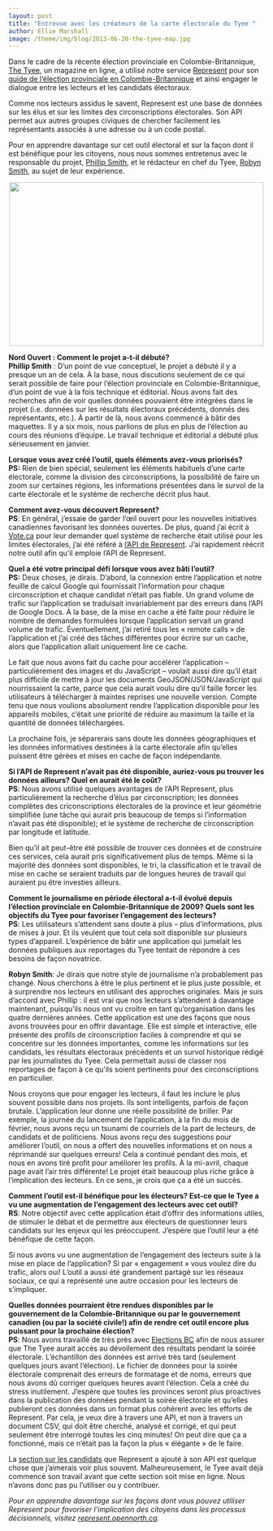 ```yaml
---
layout: post
title: "Entrevue avec les créateurs de la carte électorale du Tyee "
author: Ellie Marshall
image: /theme/img/blog/2013-06-20-the-tyee-map.jpg
---
```

Dans le cadre de la récente élection provinciale en Colombie-Britannique, [The Tyee](http://www.thetyee.ca), un magazine en ligne, a utilisé notre service [Represent](https://represent.opennorth.ca/) pour son [guide de l’élection provinciale en Colombie-Britannique](http://election.thetyee.ca/) et ainsi engager le dialogue entre les lecteurs et les candidats électoraux.

Comme nos lecteurs assidus le savent, Represent est une base de données sur les élus et sur les limites des circonscriptions électorales. Son API permet aux autres groupes civiques de chercher facilement les représentants associés à une adresse ou à un code postal.

Pour en apprendre davantage sur cet outil électoral et sur la façon dont il est bénéfique pour les citoyens, nous nous sommes entretenus avec le responsable du projet, [Phillip Smith](http://www.phillipadsmith.com/), et le rédacteur en chef du Tyee, [Robyn Smith](http://thetyee.ca/Bios/Robyn_Smith/), au sujet de leur expérience.

<p style="text-align: center;"><img src="http://blogue.nordouvert.ca/img/blog/2013-06-20-the-tyee-map.jpg" width="500" height="322" alt=""></p>  

**Nord Ouvert : Comment le projet a-t-il débuté?**<br>
**Phillip Smith** : D’un point de vue conceptuel, le projet a débuté il y a presque un an de cela. À la base, nous discutions seulement de ce qui serait possible de faire pour l’élection provinciale en Colombie-Britannique, d’un point de vue à la fois technique et éditorial. Nous avons fait des recherches afin de voir quelles données pouvaient être intégrées dans le projet (i.e. données sur les résultats électoraux précédents, donnés des représentants, etc.). À partir de là, nous avons commencé à bâtir des maquettes. Il y a six mois, nous parlions de plus en plus de l’élection au cours des réunions d’équipe. Le travail technique et éditorial a débuté plus sérieusement en janvier.


**Lorsque vous avez créé l’outil, quels éléments avez-vous priorisés?**<br>
**PS:** Rien de bien spécial, seulement les éléments habituels d’une carte électorale, comme la division des circonscriptions, la possibilité de faire un zoom sur certaines régions, les informations présentées dans le survol de la carte électorale et le système de recherche décrit plus haut.


**Comment avez-vous découvert Represent?**<br>
**PS**: En général, j’essaie de garder l’œil ouvert pour les nouvelles initiatives canadiennes favorisant les données ouvertes. De plus, quand j’ai écrit à [Vote.ca](http://www.vote.ca) pour leur demander quel système de recherche était utilisé pour les limites électorales, j’ai été référé à [l’API de Represent](https://represent.opennorth.ca/api/). J’ai rapidement réécrit notre outil afin qu’il emploie l’API de Represent.

**Quel a été votre principal défi lorsque vous avez bâti l’outil?**<br>
**PS:** Deux choses, je dirais. D’abord, la connexion entre l’application et notre feuille de calcul Google qui fournissait l’information pour chaque circonscription et chaque candidat n’était pas fiable. Un grand volume de trafic sur l’application se traduisait invariablement par des erreurs dans l’API de Google Docs. À la base, de la mise en cache a été faite pour réduire le nombre de demandes formulées lorsque l’application servait un grand volume de trafic. Éventuellement, j’ai retiré tous les « remote calls » de l’application et j’ai créé des tâches différentes pour écrire sur un cache, alors que l’application allait uniquement lire ce cache.


Le fait que nous avons fait du cache pour accélérer l’application – particulièrement des images et du JavaScript – voulait aussi dire qu’il était plus difficile de mettre à jour les documents GeoJSON/JSON/JavaScript qui nourrissaient la carte, parce que cela aurait voulu dire qu’il faille forcer les utilisateurs à télécharger à maintes reprises une nouvelle version. Compte tenu que nous voulions absolument rendre l’application disponible pour les appareils mobiles, c’était une priorité de réduire au maximum la taille et la quantité de données téléchargées.

La prochaine fois, je séparerais sans doute les données géographiques et les données informatives destinées à la carte électorale afin qu’elles puissent être gérées et mises en cache de façon indépendante.

**Si l’API de Represent n’avait pas été disponible, auriez-vous pu trouver les données ailleurs? Quel en aurait été le coût?**<br>
**PS**: Nous avons utilisé quelques avantages de l’API Represent, plus particulièrement la recherche d’élus par circonscription; les données complètes des criconscriptions électorales de la province et leur géométrie simplifiée (une tâche qui aurait pris beaucoup de temps si l’information n’avait pas été disponible); et le système de recherche de circonscription par longitude et latitude.


Bien qu’il ait peut-être été possible de trouver ces données et de construire ces services, cela aurait pris significativement plus de temps. Même si la majorité des données sont disponibles, le tri, la classification et le travail de mise en cache se seraient traduits par de longues heures de travail qui auraient pu être investies ailleurs.

**Comment le journalisme en période électoral a-t-il évolué depuis l’élection provinciale en Colombie-Britannique de 2009? Quels sont les objectifs du Tyee pour favoriser l’engagement des lecteurs?** <br>
**PS**: Les utilisateurs s’attendent sans doute à plus – plus d’informations, plus de mises à jour. Et ils veulent que tout cela soit disponible sur plusieurs types d’appareil. L’expérience de bâtir une application qui jumelait les données publiques aux reportages du Tyee tentait de répondre à ces besoins de façon novatrice.

**Robyn Smith**: Je dirais que notre style de journalisme n’a probablement pas changé. Nous cherchons à être le plus pertinent et le plus juste possible, et à surprendre nos lecteurs en utilisant des approches originales. Mais je suis d’accord avec Phillip : il est vrai que nos lecteurs s’attendent à davantage maintenant, puisqu’ils nous ont vu croître en tant qu’organisation dans les quatre dernières années. Cette application est une des façons que nous avons trouvées pour en offrir davantage. Elle est simple et interactive, elle présente des profils de circonscription faciles à comprendre et qui se concentre sur les données importantes, comme les informations sur les candidats, les résultats électoraux précédents et un survol historique rédigé par les journalistes du Tyee. Cela permettait aussi de classer nos reportages de façon à ce qu’ils soient pertinents pour des circonscriptions en particulier.

Nous croyons que pour engager les lecteurs, il faut les inclure le plus souvent possible dans nos projets. Ils sont intelligents, parfois de façon brutale. L’application leur donne une réelle possibilité de briller. Par exemple, la journée du lancement de l’application, à la fin du mois de février, nous avons reçu un tsunami de courriels de la part de lecteurs, de candidats et de politiciens. Nous avons reçu des suggestions pour améliorer l’outil, on nous a offert des nouvelles informations et on nous a réprimandé sur quelques erreurs! Cela a continué pendant des mois, et nous en avons tiré profit pour améliorer les profils. À la mi-avril, chaque page avait l’air très différente! Le projet était beaucoup plus riche grâce à l’implication des lecteurs. En ce sens, je crois que ça a été un succès.


**Comment l’outil est-il bénéfique pour les électeurs? Est-ce que le Tyee a vu une augmentation de l’engagement des lecteurs avec cet outil?**<br>
**RS**: Notre objectif avec cette application était d’offrir des informations utiles, de stimuler le débat et de permettre aux électeurs de questionner leurs candidats sur les enjeux qui les préoccupent. J’espère que l’outil leur a été bénéfique de cette façon.

Si nous avons vu une augmentation de l’engagement des lecteurs suite à la mise en place de l’application? Si par « engagement » vous voulez dire du trafic, alors oui! L’outil a aussi été grandement partagé sur les réseaux sociaux, ce qui a représenté une autre occasion pour les lecteurs de s’impliquer.

**Quelles données pourraient être rendues disponibles par le gouvernement de la Colombie-Britannique ou par le gouvernement canadien (ou par la société civile!) afin de rendre cet outil encore plus puissant pour la prochaine élection?**<br>
**PS**: Nous avons travaillé de très près avec [Elections BC](http://www.elections.bc.ca/) afin de nous assurer que The Tyee aurait accès au dévoilement des résultats pendant la soirée électorale. L’échantillon des données est arrivé très tard (seulement quelques jours avant l’élection). Le fichier de données pour la soirée électorale comprenait des erreurs de formatage et de noms, erreurs que nous avons dû corriger quelques heures avant l’élection. Cela a créé du stress inutilement. J’espère que toutes les provinces seront plus proactives dans la publication des données pendant la soirée électorale et qu’elles publieront ces données dans un format plus cohérent avec les efforts de Represent. Par cela, je veux dire à travers une API, et non à travers un document CSV, qui doit être cherché, analysé et corrigé, et qui peut seulement être interrogé toutes les cinq minutes! On peut dire que ça a fonctionné, mais ce n’était pas la façon la plus « élégante » de le faire.


La [section sur les candidats](https://represent.opennorth.ca/api/#election) que Represent a ajouté à son API est quelque chose que j’aimerais voir plus souvent. Malheureusement, le Tyee avait déjà commencé son travail avant que cette section soit mise en ligne. Nous n’avons donc pas pu l’utiliser ou y contribuer.


*Pour en apprendre davantage sur les façons dont vous pouvez utiliser Represent pour favoriser l’implication des citoyens dans les processus décisionnels, visitez [represent.opennorth.ca](https://represent.opennorth.ca/).*
